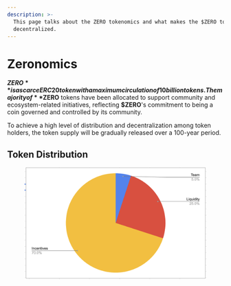 ```yaml
---
description: >-
  This page talks about the ZERO tokenomics and what makes the $ZERO token
  decentralized.
---
```


# Zeronomics

**$ZERO** is a scarce ERC20 token with a maximum circulation of 10 billion tokens. The majority of **$ZERO** tokens have been allocated to support community and ecosystem-related initiatives, reflecting **$ZERO**'s commitment to being a coin governed and controlled by its community.

To achieve a high level of distribution and decentralization among token holders, the token supply will be gradually released over a 100-year period.&#x20;

## Token Distribution

<figure><img src="../.gitbook/assets/image.png" alt=""><figcaption></figcaption></figure>
